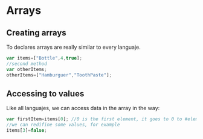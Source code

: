 # Arrays

## Creating arrays
To declares arrays are really similar to every languaje.
```JavaScript
var items=["Bottle",4,true];
//second method
var otherItems;
otherItems=["Hamburguer","ToothPaste"];
```

## Accessing to values
Like all languajes, we can access data in the array in the way:
```JavaScript
var firstItem=items[0]; //0 is the first element, it goes to 0 to #elements-1
//we can redifine some values, for example
items[3]=false;
```
